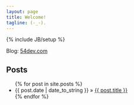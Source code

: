 ```yaml
---
layout: page
title: Welcome!
tagline: (-_-).
---
```

{% include JB/setup %}

Blog: [54dev.com](http://www.54dev.com)
## Posts

<ul class="posts">
  {% for post in site.posts %}
    <li><span>{{ post.date | date_to_string }}</span> &raquo; <a href="{{ BASE_PATH }}{{ post.url }}">{{ post.title }}</a></li>
  {% endfor %}
</ul>

